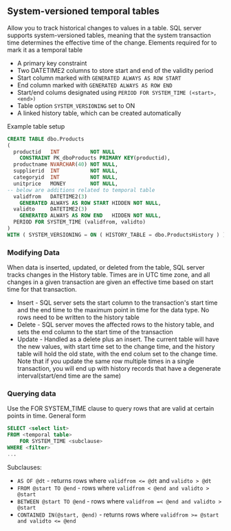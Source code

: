 ## System-versioned temporal tables

Allow you to track historical changes to values in a table.  SQL server supports system-versioned tables, meaning that the system transaction time determines the effective time of the change.  Elements required for to mark it as a temporal table
- A primary key constraint
- Two DATETIME2 columns to store start and end of the validity period
- Start column marked with `GENERATED ALWAYS AS ROW START`
- End column marked with `GENERATED ALWAYS AS ROW END`
- Start/end colums designated using `PERIOD FOR SYSTEM_TIME (<start>, <end>)`
- Table option `SYSTEM_VERSIONING` set to ON
- A linked history table, which can be created automatically

Example table setup
```sql
CREATE TABLE dbo.Products
(
  productid   INT          NOT NULL
    CONSTRAINT PK_dboProducts PRIMARY KEY(productid),
  productname NVARCHAR(40) NOT NULL,
  supplierid  INT          NOT NULL,
  categoryid  INT          NOT NULL,
  unitprice   MONEY        NOT NULL,
-- below are additions related to temporal table
  validfrom   DATETIME2(3)
    GENERATED ALWAYS AS ROW START HIDDEN NOT NULL,
  validto     DATETIME2(3)
    GENERATED ALWAYS AS ROW END   HIDDEN NOT NULL,
  PERIOD FOR SYSTEM_TIME (validfrom, validto)
)
WITH ( SYSTEM_VERSIONING = ON ( HISTORY_TABLE = dbo.ProductsHistory ) );
```
### Modifying Data
When data is inserted, updated, or deleted from the table, SQL server tracks changes in the History table.  Times are in UTC time zone, and all changes in a given transaction are given an effective time based on start time for that transaction.
- Insert - SQL server sets the start column to the transaction's start time and the end time to the maximum point in time for the data type.  No rows need to be written to the history table
- Delete - SQL server moves the affected rows to the history table, and sets the end column to the start time of the transaction
- Update - Handled as a delete plus an insert.  The current table will have the new values, with start time set to the change time, and the history table will hold the old state, with the end colum set to the change time.  Note that if you update the same row multiple times in a single transaction, you will end up with history records that have a degenerate interval(start/end time are the same)

### Querying data
Use the FOR SYSTEM_TIME clause to query rows that are valid at certain points in time.  General form
```sql
SELECT <select list>
FROM <temporal table>
    FOR SYSTEM_TIME <subclause>
WHERE <filter>
...
```

Subclauses:
- `AS OF @dt` - returns rows where `validfrom <= @dt` and `validto > @dt`
- `FROM @start TO @end` - rows where `validfrom < @end and validto > @start`
- `BETWEEN @start TO @end` - rows where `validfrom =< @end and validto > @start`
- `CONTAINED IN(@start, @end)` - returns rows where `validfrom >= @start and validto <= @end`